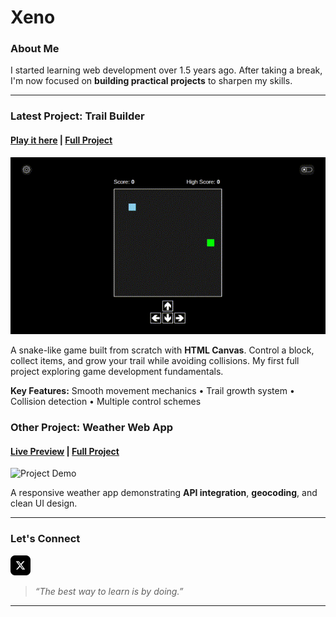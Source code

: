 # Xeno

### About Me

I started learning web development over 1.5 years ago. After taking a break, I'm now focused on **building practical projects** to sharpen my skills.

---

### Latest Project: **Trail Builder**

#### **[Play it here](https://trail-builder.netlify.app/)** | **[Full Project](https://github.com/xenoleads/trail-builder)**

![Gameplay Demo](./project-demos/block-growing-game-demo.gif)

A snake-like game built from scratch with **HTML Canvas**. Control a block, collect items, and grow your trail while avoiding collisions. My first full project exploring game development fundamentals.

**Key Features:** Smooth movement mechanics • Trail growth system • Collision detection • Multiple control schemes

### Other Project: **Weather Web App**

#### **[Live Preview](https://xeno-weather.netlify.app/)** | **[Full Project](https://github.com/xenoleads/weather-app)**

![Project Demo](./project-demos/weather-app-demo.gif)

A responsive weather app demonstrating **API integration**, **geocoding**, and clean UI design.

---

### Let's Connect

[![X](./icons/x.png)](https://x.com/xenoleads)

> _“The best way to learn is by doing.”_

---
